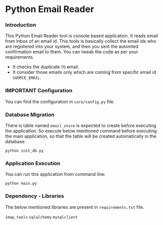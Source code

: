 # Python Email Reader

### Introduction
This Python Email Reader tool is console based application. It reads email from Inbox of an email id.
This tools is basically collect the email ids who are registered into your system, and then you sent the automted confirmation email to them.
You can tweak the code as per your requirements.
- It checks the duplicate ```TO``` email.
- It consider those emails only which are coming from specific email id ```SOURCE_EMAIL```.

### IMPORTANT Configuration
You can find the configuration in ```core/config.py``` file.

### Database Migration
There is table named ```email_store``` is expected to create before executing the application.
So execute below mentioned command before executing the main application, so that the table will be created automatically in the database.

```python init_db.py```

### Application Execution
You can run this application from command line: 

```python main.py```

### Dependency - Libraries
The below mentioned libraries are present in ```requirements.txt``` file.

`imap_tools`
`sqlalchemy`
`mysqlclient`
